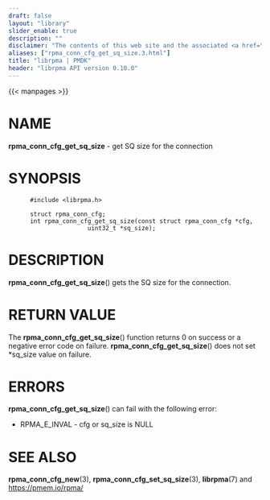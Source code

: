 ```yaml
---
draft: false
layout: "library"
slider_enable: true
description: ""
disclaimer: "The contents of this web site and the associated <a href=\"https://github.com/pmem\">GitHub repositories</a> are BSD-licensed open source."
aliases: ["rpma_conn_cfg_get_sq_size.3.html"]
title: "librpma | PMDK"
header: "librpma API version 0.10.0"
---
```

{{< manpages >}}

[comment]: <> (SPDX-License-Identifier: BSD-3-Clause)
[comment]: <> (Copyright 2020-2022, Intel Corporation)

NAME
====

**rpma\_conn\_cfg\_get\_sq\_size** - get SQ size for the connection

SYNOPSIS
========

          #include <librpma.h>

          struct rpma_conn_cfg;
          int rpma_conn_cfg_get_sq_size(const struct rpma_conn_cfg *cfg,
                          uint32_t *sq_size);

DESCRIPTION
===========

**rpma\_conn\_cfg\_get\_sq\_size**() gets the SQ size for the
connection.

RETURN VALUE
============

The **rpma\_conn\_cfg\_get\_sq\_size**() function returns 0 on success
or a negative error code on failure.
**rpma\_conn\_cfg\_get\_sq\_size**() does not set \*sq\_size value on
failure.

ERRORS
======

**rpma\_conn\_cfg\_get\_sq\_size**() can fail with the following error:

-   RPMA\_E\_INVAL - cfg or sq\_size is NULL

SEE ALSO
========

**rpma\_conn\_cfg\_new**(3), **rpma\_conn\_cfg\_set\_sq\_size**(3),
**librpma**(7) and https://pmem.io/rpma/
